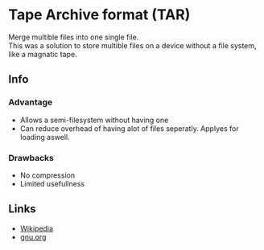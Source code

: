 # Tape Archive format (TAR)
Merge multible files into one single file.<br>
This was a solution to store multible files on a device without a file system, like a magnatic tape.


## Info
### Advantage
- Allows a semi-filesystem without having one
- Can reduce overhead of having alot of files seperatly. Applyes for loading aswell.

### Drawbacks
- No compression
- Limited usefullness

## Links
- [Wikipedia](https://en.wikipedia.org/wiki/Tar_(computing))
- [gnu.org](https://www.gnu.org/software/tar/manual/html_node/Standard.html)
